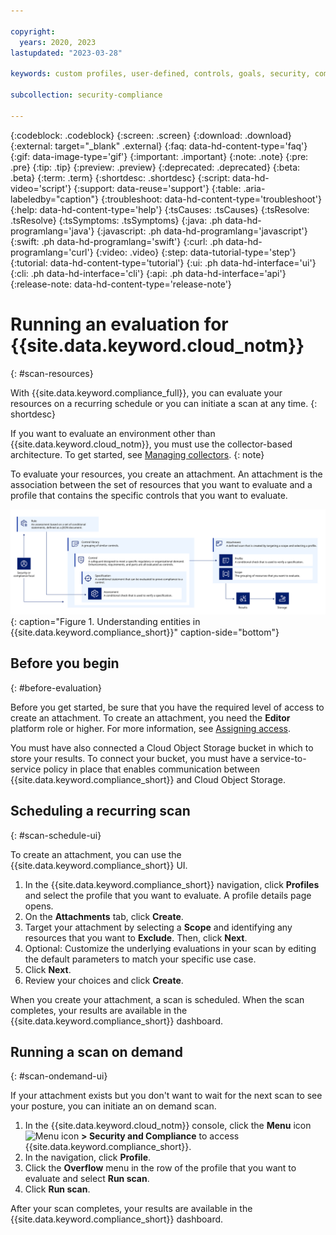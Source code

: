 ```yaml
---

copyright:
  years: 2020, 2023
lastupdated: "2023-03-28"

keywords: custom profiles, user-defined, controls, goals, security, compliance

subcollection: security-compliance

---
```


{:codeblock: .codeblock}
{:screen: .screen}
{:download: .download}
{:external: target="_blank" .external}
{:faq: data-hd-content-type='faq'}
{:gif: data-image-type='gif'}
{:important: .important}
{:note: .note}
{:pre: .pre}
{:tip: .tip}
{:preview: .preview}
{:deprecated: .deprecated}
{:beta: .beta}
{:term: .term}
{:shortdesc: .shortdesc}
{:script: data-hd-video='script'}
{:support: data-reuse='support'}
{:table: .aria-labeledby="caption"}
{:troubleshoot: data-hd-content-type='troubleshoot'}
{:help: data-hd-content-type='help'}
{:tsCauses: .tsCauses}
{:tsResolve: .tsResolve}
{:tsSymptoms: .tsSymptoms}
{:java: .ph data-hd-programlang='java'}
{:javascript: .ph data-hd-programlang='javascript'}
{:swift: .ph data-hd-programlang='swift'}
{:curl: .ph data-hd-programlang='curl'}
{:video: .video}
{:step: data-tutorial-type='step'}
{:tutorial: data-hd-content-type='tutorial'}
{:ui: .ph data-hd-interface='ui'}
{:cli: .ph data-hd-interface='cli'}
{:api: .ph data-hd-interface='api'}
{:release-note: data-hd-content-type='release-note'}


# Running an evaluation for {{site.data.keyword.cloud_notm}}
{: #scan-resources}

With {{site.data.keyword.compliance_full}}, you can evaluate your resources on a recurring schedule or you can initiate a scan at any time.
{: shortdesc}

If you want to evaluate an environment other than {{site.data.keyword.cloud_notm}}, you must use the collector-based architecture. To get started, see [Managing collectors](/docs/security-compliance?topic=security-compliance-collector).
{: note}

To evaluate your resources, you create an attachment. An attachment is the association between the set of resources that you want to evaluate and a profile that contains the specific controls that you want to evaluate.

![A diagram that shows the relationship between a control, profile, and scope.](images/term-flow.svg){: caption="Figure 1. Understanding entities in {{site.data.keyword.compliance_short}}" caption-side="bottom"}


## Before you begin
{: #before-evaluation}

Before you get started, be sure that you have the required level of access to create an attachment. To create an attachment, you need the **Editor** platform role or higher. For more information, see [Assigning access](/docs/security-compliance?topic=security-compliance-access-management).

You must have also connected a Cloud Object Storage bucket in which to store your results. To connect your bucket, you must have a service-to-service policy in place that enables communication between {{site.data.keyword.compliance_short}} and Cloud Object Storage.


## Scheduling a recurring scan
{: #scan-schedule-ui}

To create an attachment, you can use the {{site.data.keyword.compliance_short}} UI.

1. In the {{site.data.keyword.compliance_short}} navigation, click **Profiles** and select the profile that you want to evaluate. A profile details page opens.
2. On the **Attachments** tab, click **Create**.
3. Target your attachment by selecting a **Scope** and identifying any resources that you want to **Exclude**. Then, click **Next**.
4. Optional: Customize the underlying evaluations in your scan by editing the default parameters to match your specific use case.
5. Click **Next**.
8. Review your choices and click **Create**.

When you create your attachment, a scan is scheduled. When the scan completes, your results are available in the {{site.data.keyword.compliance_short}} dashboard.

## Running a scan on demand
{: #scan-ondemand-ui}

If your attachment exists but you don't want to wait for the next scan to see your posture, you can initiate an on demand scan.

1. In the {{site.data.keyword.cloud_notm}} console, click the **Menu** icon ![Menu icon](../icons/icon_hamburger.svg) **> Security and Compliance** to access {{site.data.keyword.compliance_short}}.
2. In the navigation, click **Profile**.
3. Click the **Overflow** menu in the row of the profile that you want to evaluate and select **Run scan**.
3. Click **Run scan**.

After your scan completes, your results are available in the {{site.data.keyword.compliance_short}} dashboard.


